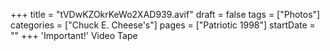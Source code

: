 +++
title = "tVDwKZOkrKeWo2XAD939.avif"
draft = false
tags = ["Photos"]
categories = ["Chuck E. Cheese's"]
pages = ["Patriotic 1998"]
startDate = ""
+++
'Important!' Video Tape
